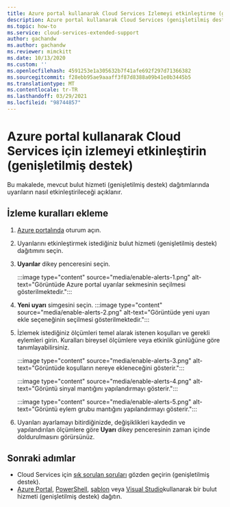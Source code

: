 ```yaml
---
title: Azure portal kullanarak Cloud Services Izlemeyi etkinleştirme (genişletilmiş destek)
description: Azure portal kullanarak Cloud Services (genişletilmiş destek) örnekleri için izlemeyi etkinleştir
ms.topic: how-to
ms.service: cloud-services-extended-support
author: gachandw
ms.author: gachandw
ms.reviewer: mimckitt
ms.date: 10/13/2020
ms.custom: ''
ms.openlocfilehash: 4591253e1a305632b7f41afe692f297d71366382
ms.sourcegitcommit: f28ebb95ae9aaaff3f87d8388a09b41e0b3445b5
ms.translationtype: MT
ms.contentlocale: tr-TR
ms.lasthandoff: 03/29/2021
ms.locfileid: "98744857"
---
```

# <a name="enable-monitoring-for-cloud-services-extended-support-using-the-azure-portal"></a>Azure portal kullanarak Cloud Services için izlemeyi etkinleştirin (genişletilmiş destek)

Bu makalede, mevcut bulut hizmeti (genişletilmiş destek) dağıtımlarında uyarıların nasıl etkinleştirileceği açıklanır. 

## <a name="add-monitoring-rules"></a>İzleme kuralları ekleme
1. [Azure portalında](https://portal.azure.com) oturum açın. 
2. Uyarılarını etkinleştirmek istediğiniz bulut hizmeti (genişletilmiş destek) dağıtımını seçin. 
3. **Uyarılar** dikey penceresini seçin. 

    :::image type="content" source="media/enable-alerts-1.png" alt-text="Görüntüde Azure portal uyarılar sekmesinin seçilmesi gösterilmektedir.":::

4. **Yeni uyarı** simgesini seçin.
     :::image type="content" source="media/enable-alerts-2.png" alt-text="Görüntüde yeni uyarı ekle seçeneğinin seçilmesi gösterilmektedir.":::

5. İzlemek istediğiniz ölçümleri temel alarak istenen koşulları ve gerekli eylemleri girin. Kuralları bireysel ölçümlere veya etkinlik günlüğüne göre tanımlayabilirsiniz. 

     :::image type="content" source="media/enable-alerts-3.png" alt-text="Görüntüde koşulların nereye ekleneceğini gösterir.":::

     :::image type="content" source="media/enable-alerts-4.png" alt-text="Görüntü sinyal mantığını yapılandırmayı gösterir.":::

     :::image type="content" source="media/enable-alerts-5.png" alt-text="Görüntü eylem grubu mantığını yapılandırmayı gösterir.":::

6. Uyarıları ayarlamayı bitirdiğinizde, değişiklikleri kaydedin ve yapılandırılan ölçümlere göre **Uyarı** dikey penceresinin zaman içinde doldurulmasını görürsünüz.

## <a name="next-steps"></a>Sonraki adımlar 
- Cloud Services için [sık sorulan soruları](faq.md) gözden geçirin (genişletilmiş destek).
- [Azure Portal](deploy-portal.md), [PowerShell](deploy-powershell.md), [şablon](deploy-template.md) veya [Visual Studio](deploy-visual-studio.md)kullanarak bir bulut hizmeti (genişletilmiş destek) dağıtın.
